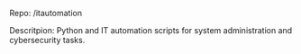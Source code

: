 Repo:
/itautomation 

Descritpion: 
Python and IT automation scripts for system administration and cybersecurity tasks.

